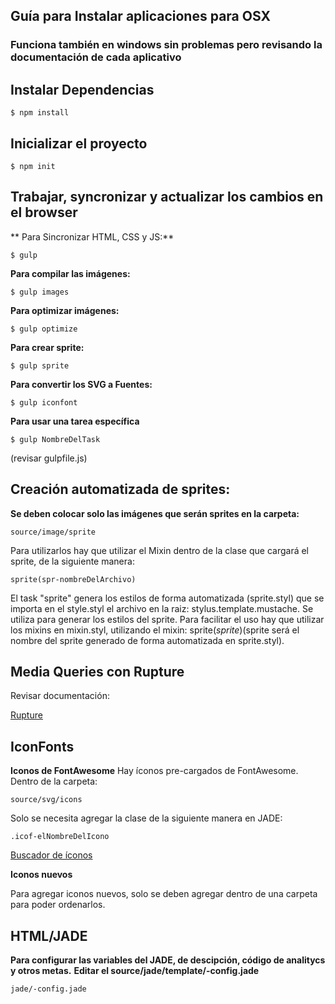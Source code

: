 ## **Guía para Instalar aplicaciones para OSX** ##
### Funciona también en windows sin problemas pero revisando la documentación de cada aplicativo ###


## **Instalar Dependencias** ##


```
$ npm install
```


## **Inicializar el proyecto** ##


```
$ npm init
```


## **Trabajar, syncronizar y actualizar los cambios en el browser** ##

** Para Sincronizar HTML, CSS y JS:**
```
$ gulp
```

**Para compilar las imágenes:**
```
$ gulp images
```

**Para optimizar imágenes:**
```
$ gulp optimize
```

**Para crear sprite:**
```
$ gulp sprite
```

**Para convertir los SVG a Fuentes:**
```
$ gulp iconfont
```

**Para usar una tarea específica**


```
$ gulp NombreDelTask 
```


(revisar gulpfile.js)

## **Creación automatizada de sprites:** ##

**Se deben colocar solo las imágenes que serán sprites en la carpeta:**


```
source/image/sprite
```

Para utilizarlos hay que utilizar el Mixin dentro de la clase que cargará el sprite, de la siguiente manera:


```
sprite(spr-nombreDelArchivo)
```


El task "sprite" genera los estilos de forma automatizada (sprite.styl) que se importa en el style.styl
el archivo en la raiz: stylus.template.mustache.
Se utiliza para generar los estilos del sprite.
Para facilitar el uso hay que utilizar los mixins en mixin.styl, utilizando el mixin: sprite($sprite) ($sprite será el nombre del sprite generado de forma automatizada en sprite.styl).


## **Media Queries con Rupture** ##

Revisar documentación:

[Rupture](https://github.com/jenius/rupture)

## **IconFonts** ##

**Iconos de FontAwesome**
Hay íconos pre-cargados de FontAwesome. Dentro de la carpeta:


```
source/svg/icons
```

Solo se necesita agregar la clase de la siguiente manera en JADE:

```
.icof-elNombreDelIcono 
```

[Buscador de íconos](http://fortawesome.github.io/Font-Awesome/icons/)

**Iconos nuevos**

Para agregar iconos nuevos, solo se deben agregar dentro de una carpeta para poder ordenarlos.

## **HTML/JADE** ##
**Para configurar las variables del JADE, de descipción, código de analitycs y otros metas.**
**Editar el source/jade/template/-config.jade**

```
jade/-config.jade
```
